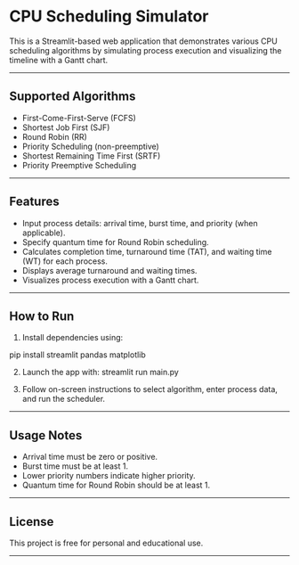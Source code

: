 # CPU Scheduling Simulator

This is a Streamlit-based web application that demonstrates various CPU scheduling algorithms by simulating process execution and visualizing the timeline with a Gantt chart.

---

## Supported Algorithms

- First-Come-First-Serve (FCFS)
- Shortest Job First (SJF)
- Round Robin (RR)
- Priority Scheduling (non-preemptive)
- Shortest Remaining Time First (SRTF)
- Priority Preemptive Scheduling

---

## Features

- Input process details: arrival time, burst time, and priority (when applicable).
- Specify quantum time for Round Robin scheduling.
- Calculates completion time, turnaround time (TAT), and waiting time (WT) for each process.
- Displays average turnaround and waiting times.
- Visualizes process execution with a Gantt chart.

---

## How to Run

1. Install dependencies using:

pip install streamlit pandas matplotlib

2. Launch the app with:
streamlit run main.py


3. Follow on-screen instructions to select algorithm, enter process data, and run the scheduler.

---

## Usage Notes

- Arrival time must be zero or positive.
- Burst time must be at least 1.
- Lower priority numbers indicate higher priority.
- Quantum time for Round Robin should be at least 1.

---

## License

This project is free for personal and educational use.

---

